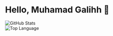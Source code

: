 # Hello, Muhamad Galihh 🐺

<div style="max-width: 800px; margin: 0 auto; overflow-x: auto;">
    <img alt="GitHub Stats" src="https://github-readme-stats.vercel.app/api?username=muhgalihhh&show_icons=true&theme=dracula">
</div>

<div style="max-width: 800px; margin: 0 auto; overflow-x: auto;">
    <img alt="Top Language" src="https://github-readme-stats.vercel.app/api/top-langs/?username=muhgalihhh&layout=compact">
</div>
